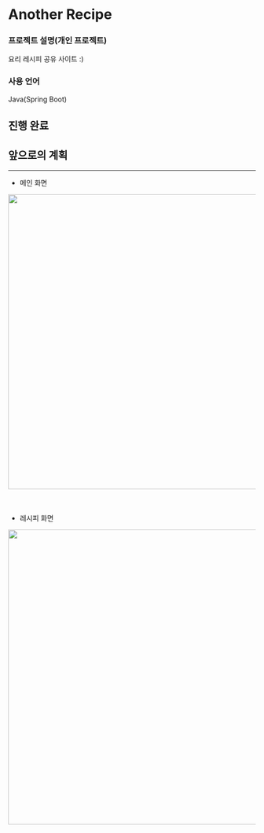 # Another Recipe

### 프로젝트 설명(개인 프로젝트)
요리 레시피 공유 사이트 :)

### 사용 언어
Java(Spring Boot)

## 진행 완료

## 앞으로의 계획

---

- 메인 화면
<img src="https://github.com/user-attachments/assets/2eaa7e52-4e11-4438-89e5-00316022927f" width="600" height="600" />

<br>
<br>
<br>

- 레시피 화면
<img src="https://github.com/user-attachments/assets/d8aafc50-3639-49ff-b5f6-ed625f981823" width="600" height="600" />
